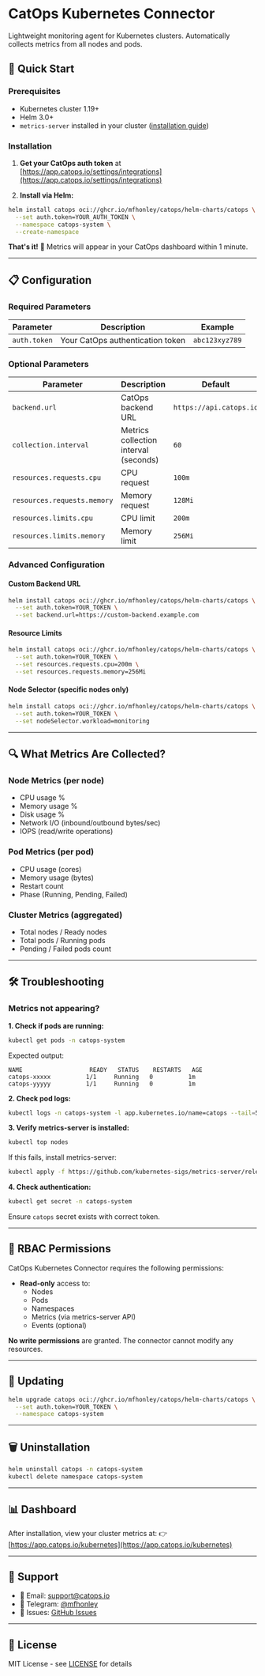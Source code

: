# CatOps Kubernetes Connector

Lightweight monitoring agent for Kubernetes clusters. Automatically collects metrics from all nodes and pods.

## 🚀 Quick Start

### Prerequisites

- Kubernetes cluster 1.19+
- Helm 3.0+
- `metrics-server` installed in your cluster ([installation guide](https://github.com/kubernetes-sigs/metrics-server#installation))

### Installation

1. **Get your CatOps auth token** at [https://app.catops.io/settings/integrations](https://app.catops.io/settings/integrations)

2. **Install via Helm:**

```bash
helm install catops oci://ghcr.io/mfhonley/catops/helm-charts/catops \
  --set auth.token=YOUR_AUTH_TOKEN \
  --namespace catops-system \
  --create-namespace
```

**That's it!** 🎉 Metrics will appear in your CatOps dashboard within 1 minute.

---

## 📋 Configuration

### Required Parameters

| Parameter | Description | Example |
|-----------|-------------|---------|
| `auth.token` | Your CatOps authentication token | `abc123xyz789` |

### Optional Parameters

| Parameter | Description | Default |
|-----------|-------------|---------|
| `backend.url` | CatOps backend URL | `https://api.catops.io` |
| `collection.interval` | Metrics collection interval (seconds) | `60` |
| `resources.requests.cpu` | CPU request | `100m` |
| `resources.requests.memory` | Memory request | `128Mi` |
| `resources.limits.cpu` | CPU limit | `200m` |
| `resources.limits.memory` | Memory limit | `256Mi` |

### Advanced Configuration

#### Custom Backend URL

```bash
helm install catops oci://ghcr.io/mfhonley/catops/helm-charts/catops \
  --set auth.token=YOUR_TOKEN \
  --set backend.url=https://custom-backend.example.com
```

#### Resource Limits

```bash
helm install catops oci://ghcr.io/mfhonley/catops/helm-charts/catops \
  --set auth.token=YOUR_TOKEN \
  --set resources.requests.cpu=200m \
  --set resources.requests.memory=256Mi
```

#### Node Selector (specific nodes only)

```bash
helm install catops oci://ghcr.io/mfhonley/catops/helm-charts/catops \
  --set auth.token=YOUR_TOKEN \
  --set nodeSelector.workload=monitoring
```

---

## 🔍 What Metrics Are Collected?

### Node Metrics (per node)
- CPU usage %
- Memory usage %
- Disk usage %
- Network I/O (inbound/outbound bytes/sec)
- IOPS (read/write operations)

### Pod Metrics (per pod)
- CPU usage (cores)
- Memory usage (bytes)
- Restart count
- Phase (Running, Pending, Failed)

### Cluster Metrics (aggregated)
- Total nodes / Ready nodes
- Total pods / Running pods
- Pending / Failed pods count

---

## 🛠️ Troubleshooting

### Metrics not appearing?

**1. Check if pods are running:**

```bash
kubectl get pods -n catops-system
```

Expected output:
```
NAME                   READY   STATUS    RESTARTS   AGE
catops-xxxxx          1/1     Running   0          1m
catops-yyyyy          1/1     Running   0          1m
```

**2. Check pod logs:**

```bash
kubectl logs -n catops-system -l app.kubernetes.io/name=catops --tail=50
```

**3. Verify metrics-server is installed:**

```bash
kubectl top nodes
```

If this fails, install metrics-server:
```bash
kubectl apply -f https://github.com/kubernetes-sigs/metrics-server/releases/latest/download/components.yaml
```

**4. Check authentication:**

```bash
kubectl get secret -n catops-system
```

Ensure `catops` secret exists with correct token.

---

## 🔐 RBAC Permissions

CatOps Kubernetes Connector requires the following permissions:

- **Read-only** access to:
  - Nodes
  - Pods
  - Namespaces
  - Metrics (via metrics-server API)
  - Events (optional)

**No write permissions** are granted. The connector cannot modify any resources.

---

## 🔄 Updating

```bash
helm upgrade catops oci://ghcr.io/mfhonley/catops/helm-charts/catops \
  --set auth.token=YOUR_TOKEN \
  --namespace catops-system
```

---

## 🗑️ Uninstallation

```bash
helm uninstall catops -n catops-system
kubectl delete namespace catops-system
```

---

## 📊 Dashboard

After installation, view your cluster metrics at:
👉 [https://app.catops.io/kubernetes](https://app.catops.io/kubernetes)

---

## 🐛 Support

- 📧 Email: support@catops.io
- 💬 Telegram: [@mfhonley](https://t.me/mfhonley)
- 🐛 Issues: [GitHub Issues](https://github.com/catops/cli/issues)

---

## 📜 License

MIT License - see [LICENSE](../../LICENSE) for details
